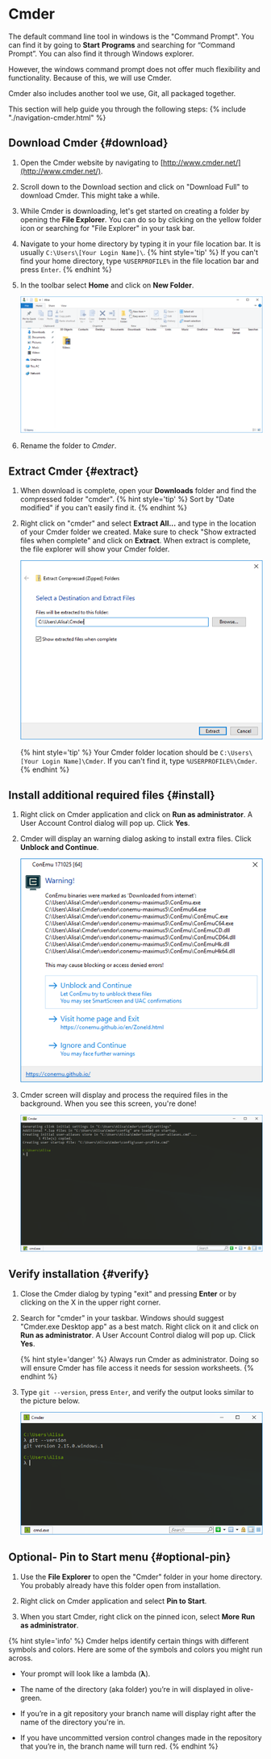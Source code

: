 # Cmder

The default command line tool in windows is the "Command Prompt". You can find it by going to **Start** <i class="fa fa-long-arrow-right"></i> **Programs** and searching for “Command Prompt”. You can also find it through Windows explorer.

However, the windows command prompt does not offer much flexibility and functionality. Because of this, we will use Cmder.

Cmder also includes another tool we use, Git, all packaged together.

This section will help guide you through the following steps:
{% include "./navigation-cmder.html" %}


## Download Cmder {#download}
1. Open the Cmder website by navigating to [http://www.cmder.net/](http://www.cmder.net/).

1. Scroll down to the Download section and click on "Download Full" to download Cmder. This might take a while.

1. While Cmder is downloading, let's get started on creating a folder by opening the **File Explorer**. You can do so by clicking on the yellow folder icon or searching for "File Explorer" in your task bar.

1. Navigate to your home directory by typing it in your file location bar. It is usually `C:\Users\[Your Login Name]\`.
{% hint style='tip' %}
If you can't find your home directory, type `%USERPROFILE%` in the file location bar and press `Enter`.
{% endhint %}

1. In the toolbar select **Home** and click on **New Folder**.

   ![](images/create-new-folder.PNG)

1. Rename the folder to _Cmder_.


## Extract Cmder {#extract}
1. When download is complete, open your **Downloads** folder and find the compressed folder "cmder".
{% hint style='tip' %}
Sort by "Date modified" if you can't easily find it.
{% endhint %}
1. Right click on "cmder" and select **Extract All...** and type in the location of your Cmder folder we created. Make sure to check "Show extracted files when complete" and click on **Extract**. When extract is complete, the file explorer will show your Cmder folder.

   ![](images/extract-to-destination.PNG)

   {% hint style='tip' %}
Your Cmder folder location should be `C:\Users\[Your Login Name]\Cmder`. If you can't find it, type `%USERPROFILE%\Cmder`.
{% endhint %}


## Install additional required files {#install}
1.  Right click on Cmder application and click on **Run as administrator**. A User Account Control dialog will pop up. Click **Yes**.
1. Cmder will display an warning dialog asking to install extra files. Click **Unblock and Continue**.

   ![](images/conemu-install.PNG)
1. Cmder screen will display and process the required files in the background. When you see this screen, you're done!

   ![](images/cmder-install-complete.PNG)


## Verify installation {#verify}
1. Close the Cmder dialog by typing "exit" and pressing **Enter** or by clicking on the X in the upper right corner.

1. Search for "cmder" in your taskbar. Windows should suggest "Cmder.exe Desktop app" as a best match. Right click on it and click on **Run as administrator**. A User Account Control dialog will pop up. Click **Yes**.

   {% hint style='danger' %}
Always run Cmder as administrator. Doing so will ensure Cmder has file access it needs for session worksheets.
{% endhint %}

1. Type `git --version`, press `Enter`, and verify the output looks similar to the picture below.

   ![](images/verify-git-installed.PNG)


## Optional- Pin to Start menu {#optional-pin}
1. Use the **File Explorer** to open the "Cmder" folder in your home directory. You probably already have this folder open from installation.

1. Right click on Cmder application and select **Pin to Start**.

1. When you start Cmder, right click on the pinned icon, select **More** <i class="fa fa-long-arrow-right"></i> **Run as administrator**.


{% hint style='info' %}
Cmder helps identify certain things with different symbols and colors. Here are some of the symbols and colors you might run across.

* Your prompt will look like a lambda \(**λ**\).

* The name of the directory \(aka folder\) you’re in will displayed in olive-green.

* If you’re in a git repository your branch name will display right after the name of the directory you're in.

* If you have uncommitted version control changes made in the repository that you’re in, the branch name will turn red.
{% endhint %}

